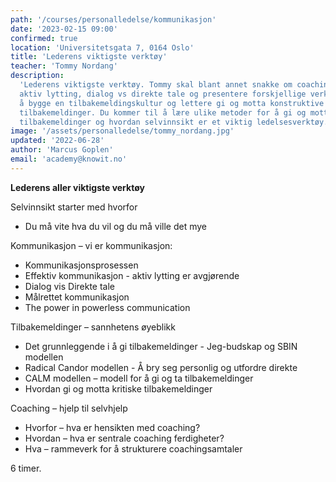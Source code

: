 ```yaml
---
path: '/courses/personalledelse/kommunikasjon'
date: '2023-02-15 09:00'
confirmed: true
location: 'Universitetsgata 7, 0164 Oslo'
title: 'Lederens viktigste verktøy'
teacher: 'Tommy Nordang'
description:
  'Lederens viktigste verktøy. Tommy skal blant annet snakke om coaching,
  aktiv lytting, dialog vs direkte tale og presentere forskjellige verktøy for
  å bygge en tilbakemeldingskultur og lettere gi og motta konstruktive
  tilbakemeldinger. Du kommer til å lære ulike metoder for å gi og motta
  tilbakemeldinger og hvordan selvinnsikt er et viktig ledelsesverktøy.'
image: '/assets/personalledelse/tommy_nordang.jpg'
updated: '2022-06-28'
author: 'Marcus Goplen'
email: 'academy@knowit.no'
---
```


**Lederens aller viktigste verktøy**

Selvinnsikt starter med hvorfor

- Du må vite hva du vil og du må ville det mye

Kommunikasjon – vi er kommunikasjon:

- Kommunikasjonsprosessen
- Effektiv kommunikasjon - aktiv lytting er avgjørende
- Dialog vis Direkte tale
- Målrettet kommunikasjon
- The power in powerless communication

Tilbakemeldinger – sannhetens øyeblikk

- Det grunnleggende i å gi tilbakemeldinger - Jeg-budskap og SBIN modellen
- Radical Candor modellen - Å bry seg personlig og utfordre direkte
- CALM modellen – modell for å gi og ta tilbakemeldinger
- Hvordan gi og motta kritiske tilbakemeldinger

Coaching – hjelp til selvhjelp

- Hvorfor – hva er hensikten med coaching?
- Hvordan – hva er sentrale coaching ferdigheter?
- Hva – rammeverk for å strukturere coachingsamtaler

6 timer.
